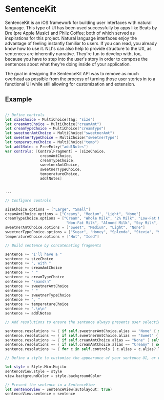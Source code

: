 # SentenceKit

SentenceKit is an iOS framework for building user interfaces with natural language. This type of UI has been used successfully by apps like Beats by Dre (pre Apple Music) and Philz Coffee; both of which served as inspirations for this project. Natural language interfaces enjoy the advantage of feeling instantly familiar to users. If you can read, you already know how to use it. NLI's can also help to provide structure to the UX, as sentences are inherently narrative. They're fun to develop with, too, because you have to step into the user's story in order to compose the sentences about what they're doing inside of your application. 

The goal in designing the SentenceKit API was to remove as much overhead as possible from the process of turning those user stories in to a functional UI while still allowing for customization and extension.

## Example

```Swift

// Define controls
let sizeChoice = MultiChoice(tag: "size")
let creamAmtChoice = MultiChoice("creamAmt")
let creamTypeChoice = MultiChoice("creamType")
let sweetnerAmtChoice = MultiChoice("sweetnerAmt")
let sweetnerTypeChoice = MultiChoice("sweetnerType")
let temperatureChoice = MultiChoice("temp")
let addlNotes = FreeEntry("addlNotes")
var controls: [ControlFragment] = [sizeChoice,
                creamAmtChoice,
                creamTypeChoice,
                sweetnerAmtChoice,
                sweetnerTypeChoice,
                temperatureChoice,
                addlNotes]


...

// Configure controls

sizeChoice.options = ["Large", "Small"]
creamAmtChoice.options = ["Creamy", "Medium", "Light", "None"]
creamTypeChoice.options = ["Cream", "Whole Milk", "2% Milk", "Low-Fat Milk",
                            "Non-Fat Milk", "Almond Milk", "Soy Milk", "Vanilla Soy"]
sweetnerAmtChoice.options = ["Sweet", "Medium", "Light", "None"]
sweetnerTypeChoice.options = ["Sugar", "Honey", "Splenda", "Stevia", "Sweet'N Low", "Equal"]
temperatureChoice.options = ["Hot", "Iced"]

// Build sentence by concatenating fragments

sentence += "I'll have a "
sentence += sizeChoice
sentence += ", with "
sentence += creamAmtChoice
sentence += " "
sentence += creamTypeChoice
sentence += "\nand\n"
sentence += sweetnerAmtChoice
sentence += " "
sentence += sweetnerTypeChoice
sentence += ", "
sentence += temperatureChoice
sentence += ".\n\n"
sentence += addlNotes

// Add resolutions to ensure the sentence always presents user selections in a sensible manner

sentence.resolutions += { if self.sweetnerAmtChoice.alias == "None" { self.sweetnerAmtChoice.alias = "No"; self.sweetnerTypeChoice.alias = "Sugar" }}
sentence.resolutions += { if self.sweetnerAmtChoice.alias == "Sweet" { self.sweetnerAmtChoice.alias = "lots of" }}
sentence.resolutions += { if self.creamAmtChoice.alias == "None" { self.creamAmtChoice.alias = "No"; self.creamTypeChoice.alias = "Cream" }}
sentence.resolutions += { if self.creamAmtChoice.alias == "Creamy" { self.creamAmtChoice.alias = "lots of" }}
sentence.resolutions += { for c in self.controls { c.alias = c.alias?.lowercased() } }

// Define a style to customize the appearance of your sentence UI, or use one of the presets

let style = Style.MintMojito        
sentenceView.style = style
view.backgroundColor = style.backgroundColor

// Present the sentence in a SentenceView
let sentenceView = SentenceView(autolayout: true)
sentenceView.sentence = sentence

```